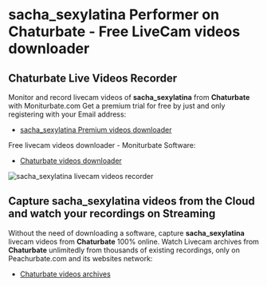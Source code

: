 # sacha_sexylatina Performer on Chaturbate - Free LiveCam videos downloader

## Chaturbate Live Videos Recorder

Monitor and record livecam videos of **sacha_sexylatina** from **Chaturbate** with Moniturbate.com
Get a premium trial for free by just and only registering with your Email address:
* [sacha_sexylatina Premium videos downloader](https://moniturbate.com/request-demo-licence-key.html)

Free livecam videos downloader - Moniturbate Software:
* [Chaturbate videos downloader](https://moniturbate.com/moniturbate-download-software.html)

![sacha_sexylatina livecam videos recorder](https://peachurnet.com/templates/moniturbate-software.png)


## Capture sacha_sexylatina videos from the Cloud and watch your recordings on Streaming

Without the need of downloading a software, capture **sacha_sexylatina** livecam videos from **Chaturbate** 100% online.
Watch Livecam archives from **Chaturbate** unlimitedly from thousands of existing recordings, only on Peachurbate.com and its websites network:
* [Chaturbate videos archives](https://peachurnet.com/)